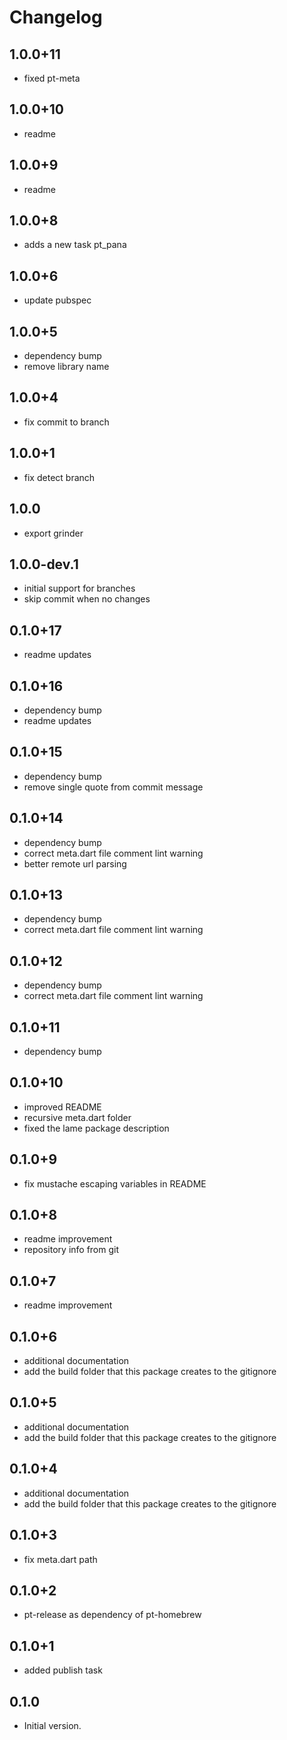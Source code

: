 # Changelog

## 1.0.0+11

* fixed pt-meta

## 1.0.0+10

* readme

## 1.0.0+9

* readme

## 1.0.0+8

* adds a new task pt_pana

## 1.0.0+6

* update pubspec

## 1.0.0+5

* dependency bump
* remove library name

## 1.0.0+4

* fix commit to branch

## 1.0.0+1

* fix detect branch

## 1.0.0

* export grinder

## 1.0.0-dev.1

* initial support for branches
* skip commit when no changes

## 0.1.0+17

* readme updates

## 0.1.0+16

* dependency bump
* readme updates

## 0.1.0+15

* dependency bump
* remove single quote from commit message

## 0.1.0+14

* dependency bump
* correct meta.dart file comment lint warning
* better remote url parsing

## 0.1.0+13

* dependency bump
* correct meta.dart file comment lint warning

## 0.1.0+12

* dependency bump
* correct meta.dart file comment lint warning

## 0.1.0+11

* dependency bump

## 0.1.0+10

* improved README
* recursive meta.dart folder
* fixed the lame package description

## 0.1.0+9

* fix mustache escaping variables in README

## 0.1.0+8

* readme improvement
* repository info from git

## 0.1.0+7

* readme improvement

## 0.1.0+6

* additional documentation
* add the build folder that this package creates to the gitignore

## 0.1.0+5

* additional documentation
* add the build folder that this package creates to the gitignore

## 0.1.0+4

* additional documentation
* add the build folder that this package creates to the gitignore

## 0.1.0+3

* fix meta.dart path

## 0.1.0+2

* pt-release as dependency of pt-homebrew

## 0.1.0+1

* added publish task
## 0.1.0

- Initial version.
